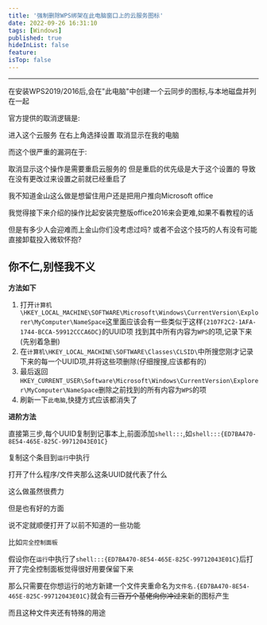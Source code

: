```yaml
---
title: '强制删除WPS绑架在此电脑窗口上的云服务图标'
date: 2022-09-26 16:31:10
tags: [Windows]
published: true
hideInList: false
feature: 
isTop: false
---
```


---
在安装WPS2019/2016后,会在"此电脑"中创建一个云同步的图标,与本地磁盘并列在一起

<!-- more -->

官方提供的取消逻辑是:

进入这个云服务
在右上角选择设置
取消显示在我的电脑

而这个很严重的漏洞在于:

取消显示这个操作是需要重启云服务的
但是重启的优先级是大于这个设置的
导致在没有更改过来设置之前就已经重启了

我不知道金山这么做是想留住用户还是把用户推向Microsoft office

我觉得接下来介绍的操作比起安装完整版office2016来会更难,如果不看教程的话

但是有多少人会迎难而上金山你们没考虑过吗?
或者不会这个技巧的人有没有可能直接卸载投入微软怀抱?

你不仁,别怪我不义
----


**方法如下**
 

1. 打开`计算机\HKEY_LOCAL_MACHINE\SOFTWARE\Microsoft\Windows\CurrentVersion\Explorer\MyComputer\NameSpace`这里面应该会有一些类似于这样`{2107F2C2-1AFA-1744-BCCA-59912CCCA6DC}`的UUID项
找到其中所有内容为`WPS`的项,记录下来(先别着急删)
 
2. 在`计算机\HKEY_LOCAL_MACHINE\SOFTWARE\Classes\CLSID\`中所搜您刚才记录下来的每一个UUID项,并将这些项删除(仔细搜搜,应该都有的)
 
3. 最后返回`HKEY_CURRENT_USER\Software\Microsoft\Windows\CurrentVersion\Explorer\MyComputer\NameSpace`删除之前找到的所有内容为`WPS`的项
 
4. 刷新一下`此电脑`,快捷方式应该都消失了

**进阶方法**

直接第三步,每个UUID复制到记事本上,前面添加`shell:::`,如`shell:::{ED7BA470-8E54-465E-825C-99712043E01C}`

复制这个条目到`运行`中执行

打开了什么程序/文件夹那么这条UUID就代表了什么

这么做虽然很费力

但是也有好的方面

说不定就顺便打开了以前不知道的一些功能

比如`完全控制面板`

假设你在`运行`中执行了`shell:::{ED7BA470-8E54-465E-825C-99712043E01C}`后打开了完全控制面板觉得很好用要保留下来

那么只需要在你想运行的地方新建一个文件夹重命名为`文件名.{ED7BA470-8E54-465E-825C-99712043E01C}`就会有~~三百万个基佬向你冲过来~~新的图标产生

而且这种文件夹还有特殊的用途